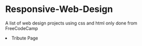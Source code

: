 # Responsive-Web-Design
A list of web design projects using css and html only done from FreeCodeCamp

<li> Tribute Page </li>
